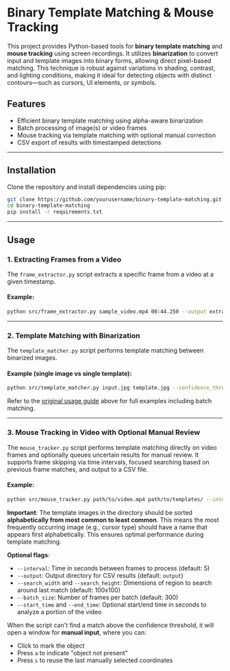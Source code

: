 # Binary Template Matching & Mouse Tracking

This project provides Python-based tools for **binary template matching** and **mouse tracking** using screen recordings. It utilizes **binarization** to convert input and template images into binary forms, allowing direct pixel-based matching. This technique is robust against variations in shading, contrast, and lighting conditions, making it ideal for detecting objects with distinct contours—such as cursors, UI elements, or symbols.

## Features

- Efficient binary template matching using alpha-aware binarization
- Batch processing of image(s) or video frames
- Mouse tracking via template matching with optional manual correction
- CSV export of results with timestamped detections

---

## Installation

Clone the repository and install dependencies using pip:

```bash
git clone https://github.com/yourusername/binary-template-matching.git
cd binary-template-matching
pip install -r requirements.txt
```

---

## Usage

### 1. Extracting Frames from a Video

The `frame_extractor.py` script extracts a specific frame from a video at a given timestamp.

#### Example:

```bash
python src/frame_extractor.py sample_video.mp4 00:44.250 --output extracted_frames
```

---

### 2. Template Matching with Binarization

The `template_matcher.py` script performs template matching between binarized images.

#### Example (single image vs single template):

```bash
python src/template_matcher.py input.jpg template.jpg --confidence_threshold 0.90 --white_threshold 200 --output results/
```

Refer to the [original usage guide](#template-matching-with-binarization) above for full examples including batch matching.

---

### 3. Mouse Tracking in Video with Optional Manual Review

The `mouse_tracker.py` script performs template matching directly on video frames and optionally queues uncertain results for manual review. It supports frame skipping via time intervals, focused searching based on previous frame matches, and output to a CSV file.

#### Example:

```bash
python src/mouse_tracker.py path/to/video.mp4 path/to/templates/ --interval 5 --output output_dir
```

**Important**: The template images in the directory should be sorted **alphabetically from most common to least common**. This means the most frequently occurring image (e.g., cursor type) should have a name that appears first alphabetically. This ensures optimal performance during template matching.

**Optional flags**:

- `--interval`: Time in seconds between frames to process (default: 5)
- `--output`: Output directory for CSV results (default: `output`)
- `--search_width` and `--search_height`: Dimensions of region to search around last match (default: 100x100)
- `--batch_size`: Number of frames per batch (default: 300)
- `--start_time` and `--end_time`: Optional start/end time in seconds to analyze a portion of the video

When the script can't find a match above the confidence threshold, it will open a window for **manual input**, where you can:

- Click to mark the object
- Press `a` to indicate "object not present"
- Press `s` to reuse the last manually selected coordinates
